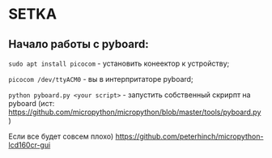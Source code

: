 # SETKA

## Начало работы с pyboard:
`sudo apt install picocom` - установить конеектор к устройству;

`picocom /dev/ttyACM0` - вы в интерпритаторе pyboard;

`python pyboard.py <your script>` - запустить собственный скрирпт на pyboard (ист: https://github.com/micropython/micropython/blob/master/tools/pyboard.py) 




Если все будет совсем плохо)
https://github.com/peterhinch/micropython-lcd160cr-gui
